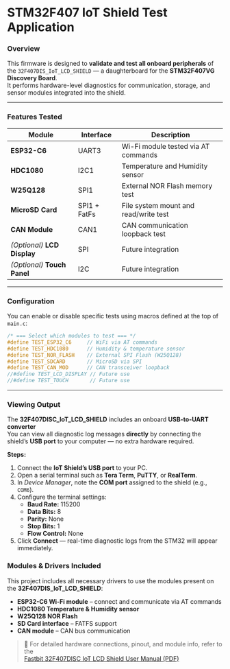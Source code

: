 # STM32F407 IoT Shield Test Application

### Overview
This firmware is designed to **validate and test all onboard peripherals** of the `32F407DIS_IoT_LCD_SHIELD` — a daughterboard for the **STM32F407VG Discovery Board**.  
It performs hardware-level diagnostics for communication, storage, and sensor modules integrated into the shield.

---

### Features Tested

| Module | Interface | Description |
|---------|------------|-------------|
| **ESP32-C6** | UART3 | Wi-Fi module tested via AT commands |
| **HDC1080** | I2C1 | Temperature and Humidity sensor |
| **W25Q128** | SPI1 | External NOR Flash memory test |
| **MicroSD Card** | SPI1 + FatFs | File system mount and read/write test |
| **CAN Module** | CAN1 | CAN communication loopback test |
| *(Optional)* **LCD Display** | SPI | Future integration |
| *(Optional)* **Touch Panel** | I2C | Future integration |

---

### Configuration

You can enable or disable specific tests using macros defined at the top of `main.c`:

```c
/* === Select which modules to test === */
#define TEST_ESP32_C6     // WiFi via AT commands
#define TEST_HDC1080      // Humidity & temperature sensor
#define TEST_NOR_FLASH    // External SPI Flash (W25Q128)
#define TEST_SDCARD       // MicroSD via SPI
#define TEST_CAN_MOD      // CAN transceiver loopback
//#define TEST_LCD_DISPLAY // Future use
//#define TEST_TOUCH       // Future use

``` 
---

### Viewing Output

The **32F407DISC_IoT_LCD_SHIELD** includes an onboard **USB-to-UART converter**  
You can view all diagnostic log messages **directly** by connecting the shield’s **USB port** to your computer — no extra hardware required.

**Steps:**

1. Connect the **IoT Shield’s USB port** to your PC.  
2. Open a serial terminal such as **Tera Term**, **PuTTY**, or **RealTerm**.  
3. In *Device Manager*, note the **COM port** assigned to the shield (e.g., `COM6`).  
4. Configure the terminal settings:  
   - **Baud Rate:** 115200  
   - **Data Bits:** 8  
   - **Parity:** None  
   - **Stop Bits:** 1  
   - **Flow Control:** None  
5. Click **Connect** — real-time diagnostic logs from the STM32 will appear immediately.

### Modules & Drivers Included

This project includes all necessary drivers to use the modules present on the **32F407DIS_IoT_LCD_SHIELD**:

- **ESP32-C6 Wi-Fi module** – connect and communicate via AT commands  
- **HDC1080 Temperature & Humidity sensor**  
- **W25Q128 NOR Flash**  
- **SD Card interface** – FATFS support  
- **CAN module** – CAN bus communication  

> 📘 For detailed hardware connections, pinout, and module info, refer to the  
> [Fastbit 32F407DISC IoT LCD Shield User Manual (PDF)](https://github.com/niekiran/fastbit-iot-connect/blob/main/Documents/UserManual/Fastbit%2032F407DISC_IoT_LCD_Shield_UserManual.pdf)


